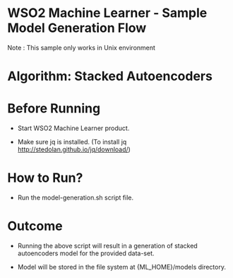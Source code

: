 WSO2 Machine Learner - Sample Model Generation Flow
===================================================

Note : This sample only works in Unix environment

Algorithm: Stacked Autoencoders
==============================

Before Running
==============

* Start WSO2 Machine Learner product.

* Make sure jq is installed. (To install jq http://stedolan.github.io/jq/download/)

How to Run?
===========

* Run the model-generation.sh script file.

Outcome
=======

* Running the above script will result in a generation of stacked autoencoders model for the provided data-set.

* Model will be stored in the file system at {ML_HOME}/models directory.
